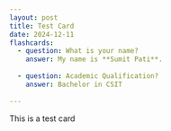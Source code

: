 ```yaml
---
layout: post
title: Test Card
date: 2024-12-11
flashcards: 
  - question: What is your name?
    answer: My name is **Sumit Pati**.
            
  - question: Academic Qualification?
    answer: Bachelor in CSIT
            
---
```


This is a test card
        